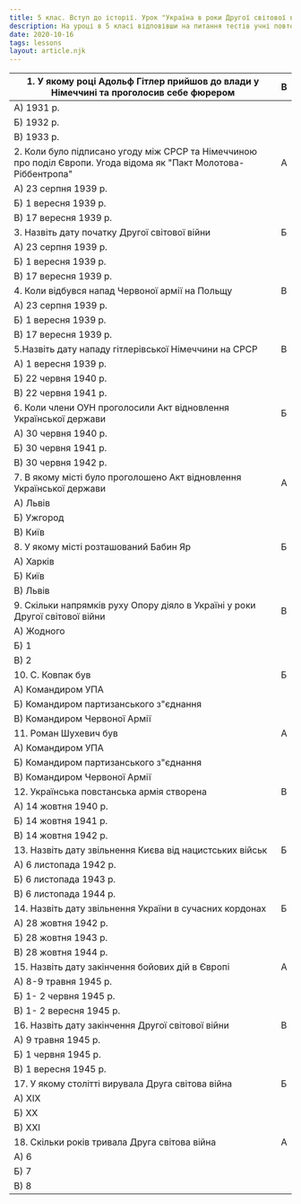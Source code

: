 ```yaml
---
title: 5 клас. Вступ до історії. Урок "Україна в роки Другої світової війни." Тести
description: На уроці в 5 класі відповівши на питання тестів учні повторять та закріплять знання про Україну в роки Другої світової війни
date: 2020-10-16
tags: lessons
layout: article.njk
---
```


| 1.  У якому році Адольф Гітлер прийшов до влади у Німеччині та проголосив себе фюрером | В    |
| ------------------------------------------------------------ | ---- |
| А) 1931 р.                                                   |      |
| Б) 1932 р.                                                   |      |
| В) 1933 р.                                                   |      |
| 2. Коли було підписано угоду між СРСР та Німеччиною про поділ Європи. Угода відома як "Пакт Молотова- Ріббентропа" | А    |
| А) 23 серпня 1939 р.                                         |      |
| Б) 1 вересня 1939 р.                                         |      |
| В) 17 вересня 1939 р.                                        |      |
| 3.  Назвіть дату початку Другої світової війни               | Б    |
| А) 23 серпня 1939 р.                                         |      |
| Б) 1 вересня 1939 р.                                         |      |
| В) 17 вересня 1939 р.                                        |      |
| 4. Коли відбувся напад Червоної армії на Польщу              | В    |
| А) 23 серпня 1939 р.                                         |      |
| Б) 1 вересня 1939 р.                                         |      |
| В) 17 вересня 1939 р.                                        |      |
| 5.Назвіть дату нападу гітлерівської Німеччини на СРСР        | В    |
| А) 1 вересня 1939 р.                                         |      |
| Б) 22 червня 1940 р.                                         |      |
| В) 22 червня 1941 р.                                         |      |
| 6. Коли члени ОУН проголосили Акт відновлення Української держави | Б    |
| А) 30 червня 1940 р.                                         |      |
| Б) 30 червня 1941 р.                                         |      |
| В) 30 червня 1942 р.                                         |      |
| 7. В якому місті було проголошено Акт відновлення Української держави | А    |
| А) Львів                                                     |      |
| Б) Ужгород                                                   |      |
| В) Київ                                                      |      |
| 8. У якому місті розташований Бабин Яр                       | Б    |
| А) Харків                                                    |      |
| Б) Київ                                                      |      |
| В) Львів                                                     |      |
| 9. Скільки напрямків руху Опору діяло в Україні у роки Другої світової війни | В    |
| А) Жодного                                                   |      |
| Б) 1                                                         |      |
| В) 2                                                         |      |
| 10. С. Ковпак був                                            | Б    |
| А) Командиром УПА                                            |      |
| Б) Командиром партизанського з"єднання                       |      |
| В) Командиром Червоної Армії                                 |      |
| 11. Роман Шухевич був                                        | А    |
| А) Командиром УПА                                            |      |
| Б) Командиром партизанського з"єднання                       |      |
| В) Командиром Червоної Армії                                 |      |
| 12. Українська повстанська армія створена                    | В    |
| А) 14 жовтня 1940 р.                                         |      |
| Б) 14 жовтня 1941 р.                                         |      |
| В) 14 жовтня 1942 р.                                         |      |
| 13. Назвіть дату звільнення Києва від нацистських військ     | Б    |
| А) 6 листопада 1942 р.                                       |      |
| Б) 6 листопада 1943 р.                                       |      |
| В) 6 листопада 1944 р.                                       |      |
| 14. Назвіть дату звільнення України в сучасних кордонах      | Б    |
| А) 28 жовтня 1942 р.                                         |      |
| Б) 28 жовтня 1943 р.                                         |      |
| В) 28 жовтня 1944 р.                                         |      |
| 15.  Назвіть дату  закінчення бойових дій в Європі           | А    |
| А) 8-9 травня 1945 р.                                        |      |
| Б) 1- 2 червня 1945 р.                                       |      |
| В) 1- 2 вересня 1945 р.                                      |      |
| 16. Назвіть дату закінчення Другої світової війни            | В    |
| А) 9 травня 1945 р.                                          |      |
| Б) 1 червня 1945 р.                                          |      |
| В) 1 вересня 1945 р.                                         |      |
| 17. У якому столітті вирувала Друга світова війна            | Б    |
| А) ХІХ                                                       |      |
| Б) ХХ                                                        |      |
| В) ХХІ                                                       |      |
| 18. Скільки років тривала Друга світова війна                | А    |
| А) 6                                                         |      |
| Б) 7                                                         |      |
| В) 8                                                         |      |

